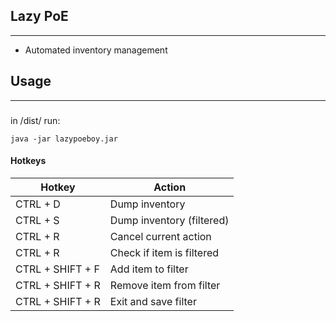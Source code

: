 ## Lazy PoE
----
- Automated inventory management
## Usage
---
### 
in /dist/ run:
```shell
java -jar lazypoeboy.jar
```


#### Hotkeys
|Hotkey  | Action|
|------|------|
|CTRL + D|Dump inventory|
|CTRL + S|Dump inventory (filtered)|
|CTRL + R|Cancel current action|
|CTRL + R|Check if item is filtered|
|CTRL + SHIFT + F | Add item to filter|
|CTRL + SHIFT + R | Remove item from filter|
|CTRL + SHIFT + R | Exit and save filter|
